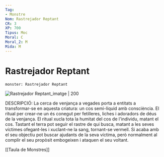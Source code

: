```yaml
---
Tag:
- Monstre
Nom: Rastrejador Reptant
CR: 3
XP: 700
Tipus: Moc
Moral: C
Moral_2: M
Mida: M
---
```

# Rastrejador Reptant

```statblock
monster: Rastrejador Reptant
```

![Rastrejador Reptant_imatge | 200](https://5e.tools/img/bestiary/MPMM/Slithering%20Tracker.webp)

DESCRIPCIÓ: 
La cerca de venjança  a vegades porta a entitats a transformar-se en aquesta criatura: un cos semi-líquid amb consciència. El ritual per crear-ne un és conegut per fetilleres, liches i adoradors de déus de la venjança. El ritual xucla tota la humitat del cos de l'individu, matant el cos. Tastant el terra pot seguir el rastre de qui busca, matant a les seves víctimes ofegant-les i xuclant-ne la sang, tornant-se vermell. Si acaba amb el seu objectiu pot buscar ajudants de la seva víctima, però normalment al complir el seu propòsit embogeixen i ataquen el seu voltant.

[[Taula de Monstres]]
